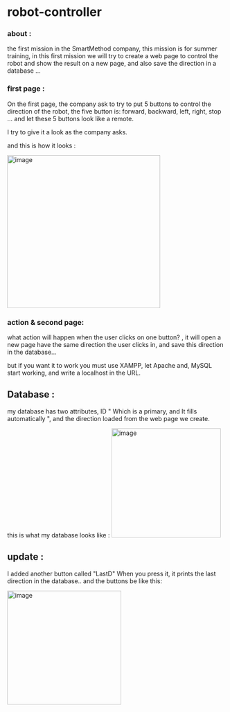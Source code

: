 # robot-controller
### about : 
the first mission in the SmartMethod company, this mission is  for summer training, in this first mission we will try to create a web page to control the robot and show the result on a new page, and also save the direction in a database ... 

### first page :
On the first page, the company ask to  try to put 5 buttons to control the direction of the robot, the five button is: forward, backward, left, right, stop ...
and let these 5 buttons look like a remote.

I try to give it a look as the company asks.

and this is how it looks :

<img width="353" alt="image" src="https://github.com/shahad23abdullah/robot-controloer/assets/139658520/85e94f36-8d46-46a7-8cf7-faa45c7cf972">


### action & second page:
what action will happen when the user clicks on one button?  , it will open a new page have the same direction the user clicks in, and save this direction in the database...

but if you want it to work you must use XAMPP, let Apache and, MySQL start working, and write a localhost in the URL.

## Database : 
my database has two attributes, ID " Which is a primary, and It fills automatically ", and the direction loaded from the web page we create.


this is what my database looks like :
<img width="252" alt="image" src="https://github.com/shahad23abdullah/robot-controloer/assets/139658520/56b98f98-baf9-4ce1-8bbd-768338f80d96">


## update :
I added another button called "LastD" When you press it, it  prints the last direction in the database.. and the buttons be like this:

<img width="263" alt="image" src="https://github.com/shahad23abdullah/robot-controloer/assets/139658520/89eb3a48-eaeb-4e34-b8fd-001c8becb600">


